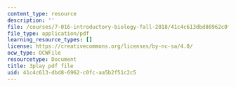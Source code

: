 ```yaml
---
content_type: resource
description: ''
file: /courses/7-016-introductory-biology-fall-2018/41c4c613dbd86962c0fcaa5b2f51c2c5_aKTOS0Nrlug.pdf
file_type: application/pdf
learning_resource_types: []
license: https://creativecommons.org/licenses/by-nc-sa/4.0/
ocw_type: OCWFile
resourcetype: Document
title: 3play pdf file
uid: 41c4c613-dbd8-6962-c0fc-aa5b2f51c2c5
---
```

